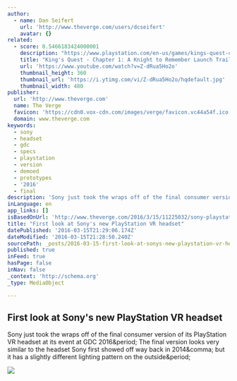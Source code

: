 ```yaml
---
author:
  - name: Dan Seifert
    url: 'http://www.theverge.com/users/dcseifert'
    avatar: {}
related:
  - score: 0.5466183424000001
    description: "https://www.playstation.com/en-us/games/kings-quest-chapter-1-a-knight-to-remember-ps4/ Download King's Quest - Chapter 1: A Knight to Remember. An aging King Graham reflects on a life of adventure with his granddaughter, Gwendolyn, taking players back to his teen years and his quest to become a knight of Daventry in King Edward's royal guard."
    title: "King's Quest - Chapter 1: A Knight to Remember Launch Trailer | PS4, PS3"
    url: 'https://www.youtube.com/watch?v=Z-dRua5Ho2o'
    thumbnail_height: 360
    thumbnail_url: 'https://i.ytimg.com/vi/Z-dRua5Ho2o/hqdefault.jpg'
    thumbnail_width: 480
publisher:
  url: 'http://www.theverge.com'
  name: The Verge
  favicon: 'https://cdn0.vox-cdn.com/images/verge/favicon.vc44a54f.ico'
  domain: www.theverge.com
keywords:
  - sony
  - headset
  - gdc
  - specs
  - playstation
  - version
  - demoed
  - prototypes
  - '2016'
  - final
description: 'Sony just took the wraps off of the final consumer version of its PlayStation VR headset at its event at GDC 2016. The final version looks very similar to the headset Sony first showed off way back in 2014, but it has a slightly different lighting pattern on the outside.'
inLanguage: en
app_links: []
isBasedOnUrl: 'http://www.theverge.com/2016/3/15/11225032/sony-playstation-vr-headset-photos-gdc-2016'
title: "First look at Sony's new PlayStation VR headset"
datePublished: '2016-03-15T21:29:06.174Z'
dateModified: '2016-03-15T21:28:50.240Z'
sourcePath: _posts/2016-03-15-first-look-at-sonys-new-playstation-vr-headset.md
published: true
inFeed: true
hasPage: false
inNav: false
_context: 'http://schema.org'
_type: MediaObject

---
```

<article style=""><h1>First look at Sony's new PlayStation VR headset</h1><p>Sony just took the wraps off of the final consumer version of its PlayStation VR headset at its event at GDC 2016&amp;period; The final version looks very similar to the headset Sony first showed off way back in 2014&amp;comma; but it has a slightly different lighting pattern on the outside&amp;period;</p><img src="https://cdn0.vox-cdn.com/thumbor/clhgBtPf1bTXxT_QuMlhGTKq6lQ=/cdn0.vox-cdn.com/uploads/chorus_asset/file/6196733/PSVR-GDC-2016-330.0.JPG" /></article>